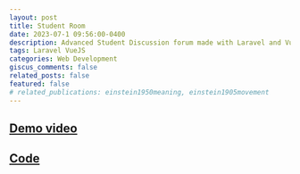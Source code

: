 ```yaml
---
layout: post
title: Student Room
date: 2023-07-1 09:56:00-0400
description: Advanced Student Discussion forum made with Laravel and VueJS
tags: Laravel VueJS
categories: Web Development
giscus_comments: false
related_posts: false
featured: false
# related_publications: einstein1950meaning, einstein1905movement
---
```

## [Demo video](https://youtu.be/JP1Se0RW0xU) 
## [Code](https://github.com/badal11/StudentRoom11)
